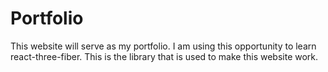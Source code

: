 # Portfolio

This website will serve as my portfolio. I am using this opportunity to learn react-three-fiber. This is the library that is used to make this website work.
